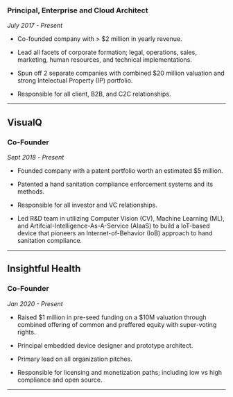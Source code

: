 ### **Principal, Enterprise and Cloud Architect**

*July 2017 - Present*

- Co-founded company with > $2 million in yearly revenue.

- Lead all facets of corporate formation; legal, operations, sales, marketing, human resources, and technical implementations.

- Spun off 2 separate companies with combined $20 million valuation and strong Intelectual Property (IP) portfolio.

- Responsible for all client, B2B, and C2C relationships.

---

## VisualQ

### **Co-Founder**

*Sept 2018 - Present*

- Founded company with a patent portfolio worth an estimated $5 million.

- Patented a hand sanitation compliance enforcement systems and its methods.

- Responsible for all investor and VC relationships.

- Led R&D team in utilizing Computer Vision (CV), Machine Learning (ML), and Artifcial-Intelligence-As-A-Service (AIaaS) to build a IoT-based device that pioneers an Internet-of-Behavior (IoB) approach to hand sanitation compliance.

---

## Insightful Health

### **Co-Founder**

*Jan 2020 - Present*

- Raised $1 million in pre-seed funding on a $10M valuation through combined offering of common and preffered equity with super-voting rights.

- Principal embedded device designer and prototype architect.

- Primary lead on all organization pitches.

- Responsible for licensing and monetization paths; including low vs high compliance and open source.

---